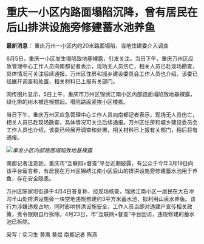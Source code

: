 

# 重庆一小区内路面塌陷沉降，曾有居民在后山排洪设施旁修建蓄水池养鱼

**最新消息：** 重庆万州一小区内约20米路面塌陷，当地住建委介入调查

6月5日，重庆一小区发生塌陷致地基裸露，引发关注。当日下午，重庆万州区应急管理中心工作人员向南都记者表示，现场无人员伤亡，相关人员已赴现场勘查，具体情况可关注后续通报。万州区住房和城乡建设委员会工作人员也介绍，该委已经展开调查和处置，相关材料已上报有关部门。

网传图片显示，5日上午，重庆市万州区锦绣江南小区内部路面塌陷致地基裸露，绿化带的树木被连根拔起。塌陷路面紧挨小区楼栋。

当日下午，重庆万州区应急管理中心工作人员向南都记者表示，现场无人员伤亡，相关人员已赴现场勘查，具体情况可关注后续通报。万州区住房和城乡建设委员会工作人员也介绍，该委已经展开调查和处置，相关材料已上报有关部门，稍后将有通报。

![](https://inews.gtimg.com/om_bt/OaK2KY40txQraU1y-LdTC3MazN0dNUrmgSG3oDW0u5XWEAA/1000)_事发小区内部路面塌陷致地基裸露_

南都记者注意到，重庆市“互联网+督查”平台近期披露，有公众于今年3月19日向该平台留言称，有居民在万州区锦绣江南小区后山的排洪设施旁修建蓄水池用于养鱼，存在安全隐患。

万州区陈家坝街道于4月4日答复称，经现场核查，锦绣江南小区一居民在大石冲沟半山处排洪设施旁一块空地违规修建约3平方米蓄水池，拟利用山泉水养鱼。该行为涉嫌违规占地，同时影响排洪设施安全，工作人员当即对违建户宣传相关政策，责令限期自行拆除。4月23日，市“互联网+督查”平台回访，违规修建的蓄水池已拆除。

采写：实习生 黄鹰 黄煜 南都记者 陈燕

